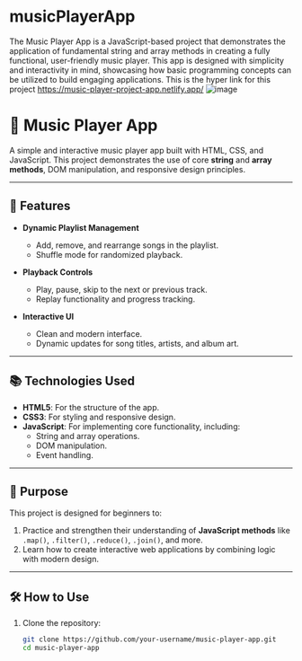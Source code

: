 # musicPlayerApp
The Music Player App is a JavaScript-based project that demonstrates the application of fundamental string and array methods in creating a fully functional, user-friendly music player. This app is designed with simplicity and interactivity in mind, showcasing how basic programming concepts can be utilized to build engaging applications.
This is the hyper link for this project https://music-player-project-app.netlify.app/
![image](https://github.com/user-attachments/assets/9c44729d-740c-49d1-b708-5ff053ef2d25)


# 🎵 Music Player App  

A simple and interactive music player app built with HTML, CSS, and JavaScript. This project demonstrates the use of core **string** and **array methods**, DOM manipulation, and responsive design principles.

---

## 🚀 Features  
- **Dynamic Playlist Management**  
  - Add, remove, and rearrange songs in the playlist.  
  - Shuffle mode for randomized playback.  

- **Playback Controls**  
  - Play, pause, skip to the next or previous track.  
  - Replay functionality and progress tracking.  

- **Interactive UI**  
  - Clean and modern interface.  
  - Dynamic updates for song titles, artists, and album art.  

---

## 📚 Technologies Used  
- **HTML5**: For the structure of the app.  
- **CSS3**: For styling and responsive design.  
- **JavaScript**: For implementing core functionality, including:  
  - String and array operations.  
  - DOM manipulation.  
  - Event handling.  

---

## 🎯 Purpose  
This project is designed for beginners to:  
1. Practice and strengthen their understanding of **JavaScript methods** like `.map()`, `.filter()`, `.reduce()`, `.join()`, and more.  
2. Learn how to create interactive web applications by combining logic with modern design.  

---

## 🛠️ How to Use  
1. Clone the repository:  
   ```bash
   git clone https://github.com/your-username/music-player-app.git
   cd music-player-app
